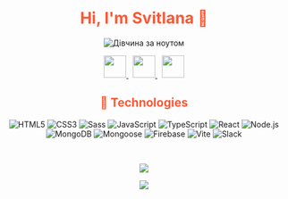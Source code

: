 <h1 align="center" style="color:#ff5733; font-weight:bold;">Hi, I'm Svitlana 👋</h1> 


<p align="center">
  <img src="https://media.giphy.com/media/LMcB8XospGZO8UQq87/giphy.gif" alt="Дівчина за ноутом">
</p>


<p align="center">
  <a href="https://t.me/yourtelegram" target="_blank">
    <img src="https://img.shields.io/badge/Telegram-26A5E4?style=flat&logo=Telegram&logoColor=white&labelColor=26A5E4" height="40">
  </a>
   &nbsp;
  <a href="mailto:svitlana.lightbeam@gmail.com">
    <img src="https://img.shields.io/badge/Gmail-EA4335?style=flat&logo=Gmail&logoColor=white&labelColor=EA4335" height="40">
  </a>
   &nbsp;
  <a href="https://www.linkedin.com/in/svitlana-miroshnychenko-12659a2b6/" target="_blank">
    <img src="https://img.shields.io/badge/LinkedIn-45B6F2?style=flat&logo=logmein&logoColor=white&labelColor=45B6F2" height="40">
  </a>
</p>


<h2 align="center" style="color:#ff5733; font-weight:bold;">🚀 Technologies</h2>

<p align="center">
  <img src="https://img.shields.io/badge/HTML5-E34F26?style=for-the-badge&logo=HTML5&logoColor=white" alt="HTML5">
  <img src="https://img.shields.io/badge/CSS3-1572B6?style=for-the-badge&logo=CSS3&logoColor=white" alt="CSS3">
  <img src="https://img.shields.io/badge/Sass-CC6699?style=for-the-badge&logo=Sass&logoColor=white" alt="Sass">
  <img src="https://img.shields.io/badge/JavaScript-F7DF1E?style=for-the-badge&logo=JavaScript&logoColor=black" alt="JavaScript">
  <img src="https://img.shields.io/badge/TypeScript-3178C6?style=for-the-badge&logo=TypeScript&logoColor=white" alt="TypeScript">
  <img src="https://img.shields.io/badge/React-61DAFB?style=for-the-badge&logo=React&logoColor=black" alt="React">
  <img src="https://img.shields.io/badge/Node.js-5FA04E?style=for-the-badge&logo=Node.js&logoColor=white" alt="Node.js">
  <img src="https://img.shields.io/badge/MongoDB-47A248?style=for-the-badge&logo=MongoDB&logoColor=white" alt="MongoDB">
  <img src="https://img.shields.io/badge/Mongoose-880000?style=for-the-badge&logo=Mongoose&logoColor=white" alt="Mongoose">
  <img src="https://img.shields.io/badge/Firebase-DD2C00?style=for-the-badge&logo=Firebase&logoColor=white" alt="Firebase">
  <img src="https://img.shields.io/badge/Vite-646CFF?style=for-the-badge&logo=Vite&logoColor=white" alt="Vite">
  <img src="https://img.shields.io/badge/Slack-4A154B?style=for-the-badge&logo=Slack&logoColor=white" alt="Slack">
</p>


<br>
<p align="center">
  <img src="https://github-readme-stats.vercel.app/api?username=Sw1tlana&show_icons=true&theme=tokyonight" />
</p>

<p align="center">
  <img src="https://github-readme-stats.vercel.app/api/top-langs/?username=Sw1tlana&layout=compact&theme=tokyonight" />
</p>

























